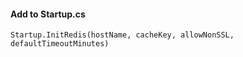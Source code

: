 ﻿

#### Add to Startup.cs
`Startup.InitRedis(hostName, cacheKey, allowNonSSL, defaultTimeoutMinutes)`




